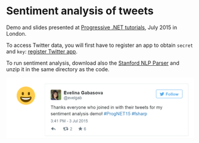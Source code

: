 Sentiment analysis of tweets
============================================
Demo and slides presented at [Progressive .NET tutorials](https://skillsmatter.com/conferences/6859-progressive-dotnet-2015), July 2015 in London.

To access Twitter data, you will first have to register an app to obtain `secret` and `key`: [register Twitter app](https://apps.twitter.com/app/new).

To run sentiment analysis, download also the [Stanford NLP Parser](http://nlp.stanford.edu/software/lex-parser.shtml) and unzip it in the same directory as the code.

![Tweet](tweetWithEmoticon.png)
